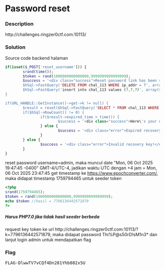 <h1>Password reset</h1>
<h3>Description</h3>
<label>http://challenges.ringzer0ctf.com:10113/</label>
<h3>Solution</h3>
<label>Source code backend halaman</label>

```php
if(isset($_POST['reset_username'])) {
		srand(time());
		$token = rand(1000000000000000,9999999999999999);
		$success = '<div class="success">Reset password link has been sent to admin@youdontownthisemail.com. Please follow the link ...
		$hSql->FastQuery('DELETE FROM chal_113 WHERE ip_addr = ?', array($_SERVER['REMOTE_ADDR']));
		$hSql->FastQuery('insert into chal_113 values (?,?,?)', array($_SERVER['REMOTE_ADDR'], $token, time() + 3600));
}

if(URL_HANDLE::GetInstance()->get->k != null) {
		$result = reset($hSql->FastQuery('SELECT * FROM chal_113 WHERE ip_addr = ? AND recovery_key = ? ', array($_SERVER['REMOTE_ADDR'], URL_HANDLE::GetInstance()->get->k)));
		if($hSql->RowCount() != 0) {
				if($result->expired_time > time()) {
						$success = '<div class="success">Here\'s your new password: XXXXXXXXXXXXXX</div>';
				} else {
						$success = '<div class="error">Expired recovery key!</div>';
				}
		} else {
				$success = '<div class="error">Invalid recovery key!</div>';
		}
}
```
<label>reset password username=admin, maka muncul date "Mon, 06 Oct 2025 19:47:45 -0400" GMT-4/UTC-4, jadikan waktu UTC dengan +4 jam = Mon, 06 Oct 2025 23:47:45</label>
<label>get timestamp ke https://www.epochconverter.com/, maka didapat timestamp 1759794465 untuk seeder token<label>

```php
<?php
srand(1759794465);
$token = rand(1000000000000000,9999999999999999);
echo $token //hasil = 7796136442571879
?>
```
<h5>Harus PHP7.0 jika tidak hasil seeder berbeda</h5>
<label>request key token ke url http://challenges.ringzer0ctf.com:10113/?k=7796136442571879, maka didapat password Thi%P@s50rD!sM1n3* dan lanjut login admin untuk mendapatkan flag<label>
<h3>Flag</h3>
<pre>
FLAG-DlwwTV7vCQf4Dn281Yhb802x5U
</pre>
